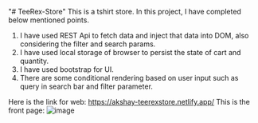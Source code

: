 "# TeeRex-Store" 
This is a tshirt store. In this project, I have completed below mentioned points.
1. I have used REST Api to fetch data and inject that data into DOM, also considering the filter and search params.
2. I have used local storage of browser to persist the state of cart and quantity.
3. I have used bootstrap for UI.
4. There are some conditional rendering based on user input such as query in search bar and filter parameter.

Here is the link for web: https://akshay-teerexstore.netlify.app/
This is the front page:
![image](https://user-images.githubusercontent.com/55202278/176852099-bcbfc846-1d1e-4d74-b64c-dffaaa5abe16.png)

